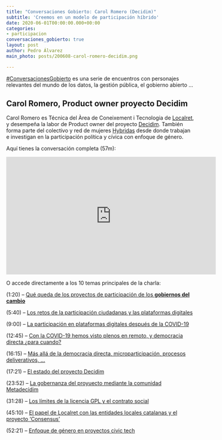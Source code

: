```yaml
---
title: "Conversaciones Gobierto: Carol Romero (Decidim)"
subtitle: 'Creemos en un modelo de participación híbrido'
date: 2020-06-01T00:00:00.000+00:00
categories:
- participacion
conversaciones_gobierto: true
layout: post
author: Pedro Álvarez
main_photo: posts/200608-carol-romero-decidim.png

---
```


[#ConversacionesGobierto](/conversaciones/) es una serie de encuentros con personajes relevantes del mundo de los datos, la gestión pública, el gobierno abierto ...

## Carol Romero, Product owner proyecto Decidim

Carol Romero es Técnica del Àrea de Coneixement i Tecnologia de [Localret](https://www.localret.cat/), y desempeña la labor de Product owner del proyecto [Decidim](https://decidim.org/). También forma parte del colectivo y red de mujeres [Hybridas](http://comunicacion.ethicoo.org/hybridas/) desde donde trabajan e investigan en la participación política y cívica con enfoque de género.

Aquí tienes la conversación completa (57m):

<div class="video_wrapper bigger">
<iframe width="560" height="315" src="https://www.youtube.com/embed/Vl-gNM6FInM" frameborder="0" allow="accelerometer; autoplay; encrypted-media; gyroscope; picture-in-picture" allowfullscreen></iframe>
</div>

O accede directamente a los 10 temas principales de la charla:

(1:20) – [Qué queda de los proyectos de participación de los **gobiernos del cambio**](https://youtu.be/Vl-gNM6FInM?t=81)

(5:40) – [Los retos de la participación ciudadanas y las plataformas digitales](https://youtu.be/Vl-gNM6FInM?t=340)

(9:00) – [La participación en plataformas digitales después de la COVID-19](https://youtu.be/Vl-gNM6FInM?t=540)

(12:45) – [Con la COVID-19 hemos visto plenos en remoto, y democracia directa ¿para cuando?](https://youtu.be/Vl-gNM6FInM?t=765)

(16:15) – [Más allá de la democracia directa, microparticipación, procesos deliverativos, ...](https://youtu.be/Vl-gNM6FInM?t=975)

(17:21) – [El estado del proyecto Decidim](https://youtu.be/Vl-gNM6FInM?t=1047)

(23:52) – [La gobernanza del proyuecto mediante la comunidad Metadecidim](https://youtu.be/Vl-gNM6FInM?t=1552)

(31:28) – [Los límites de la licencia GPL y el contrato social](https://youtu.be/Vl-gNM6FInM?t=1888)

(45:10) – [El papel de Localret con las entidades locales catalanas y el proyecto ‘Consensus’](https://youtu.be/Vl-gNM6FInM?t=2710)

(52:21) – [Enfoque de género en proyectos civic tech](https://youtu.be/Vl-gNM6FInM?t=3025)

